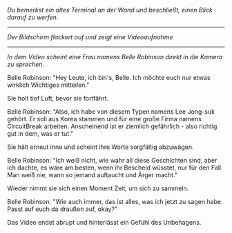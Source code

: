_Du bemerkst ein altes Terminal an der Wand und beschließt, einen Blick darauf zu werfen._

---

_Der Bildschirm flackert auf und zeigt eine Videoaufnahme_

---

_In dem Video scheint eine Frau namens Belle Robinson direkt in die Kamera zu sprechen._

Belle Robinson: "Hey Leute, ich bin's, Belle. Ich möchte euch nur etwas wirklich Wichtiges mitteilen."

Sie holt tief Luft, bevor sie fortfährt.

Belle Robinson: "Also, ich habe von diesem Typen namens Lee Jong-suk gehört. Er soll aus Korea stammen und für eine große Firma namens CircuitBreak arbeiten. Anscheinend ist er ziemlich gefährlich - also richtig gut in dem, was er tut."

Sie hält erneut inne und scheint ihre Worte sorgfältig abzuwägen.

Belle Robinson: "Ich weiß nicht, wie wahr all diese Geschichten sind, aber ich dachte, es wäre am besten, wenn ihr Bescheid wüsstet, nur für den Fall. Man weiß nie, wann so jemand auftaucht und Ärger macht."

Wieder nimmt sie sich einen Moment Zeit, um sich zu sammeln.

Belle Robinson: "Wie auch immer, das ist alles, was ich jetzt zu sagen habe. Passt auf euch da draußen auf, okay?"

Das Video endet abrupt und hinterlässt ein Gefühl des Unbehagens.
